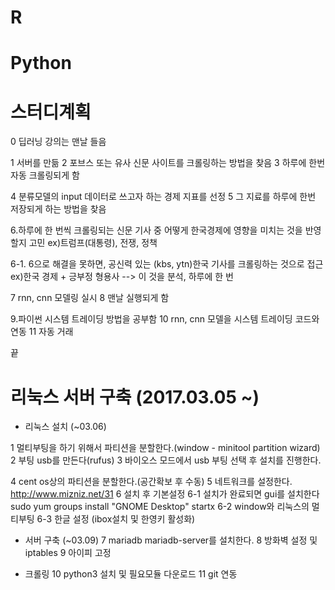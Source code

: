 # R
# Python

# 스터디계획
0 딥러닝 강의는 맨날 들음

1 서버를 만듦
2 포브스 또는 유사 신문 사이트를 크롤링하는 방법을 찾음
3 하루에 한번 자동 크롤링되게 함

4 분류모델의 input 데이터로 쓰고자 하는 경제 지표를 선정
5 그 지료를 하루에 한번 저장되게 하는 방법을 찾음

6.하루에 한 번씩 크롤링되는 신문 기사 중 어떻게 한국경제에 영향을 미치는 것을 반영할지 고민
ex)트럼프(대통령), 전쟁, 정책

6-1. 6으로 해결을 못하면, 공신력 있는 (kbs, ytn)한국 기사를 크롤링하는 것으로 접근
ex)한국 경제 + 긍부정 형용사 --> 이 것을 분석, 하루에 한 번

7 rnn, cnn 모델링 실시
8 맨날 실행되게 함

9.파이썬 시스템 트레이딩 방법을 공부함
10 rnn, cnn 모델을 시스템 트레이딩 코드와 연동
11 자동 거래

끝

# 리눅스 서버 구축 (2017.03.05 ~)

- 리눅스 설치 (~03.06)

1 멀티부팅을 하기 위해서 파티션을 분할한다.(window - minitool partition wizard)
2 부팅 usb를 만든다(rufus)
3 바이오스 모드에서 usb 부팅 선택 후 설치를 진행한다.

4 cent os상의 파티션을 분할한다.(공간확보 후 수동)
5 네트워크를 설정한다.
http://www.mizniz.net/31
6 설치 후 기본설정
6-1 설치가 완료되면 gui를 설치한다
sudo yum groups install "GNOME Desktop"
startx
6-2 window와 리눅스의 멀티부팅
6-3 한글 설정 (ibox설치 및 한영키 활성화)

- 서버 구축 (~03.09)
7 mariadb mariadb-server를 설치한다.
8 방화벽 설정 및 iptables
9 아이피 고정

- 크롤링
10 python3 설치 및 필요모듈 다운로드
11 git 연동
